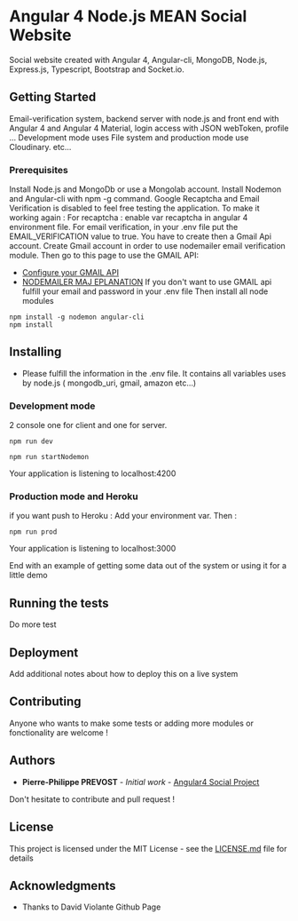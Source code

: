 # Angular 4 Node.js MEAN Social Website 

Social website created with Angular 4, Angular-cli, MongoDB, Node.js, Express.js, Typescript, Bootstrap and Socket.io.

## Getting Started

Email-verification system, backend server with node.js and front end with Angular 4 and Angular 4 Material, login access with JSON webToken, profile ... Development mode uses File system and production mode use Cloudinary. etc...

### Prerequisites

Install Node.js and MongoDb or use a Mongolab account.
Install Nodemon and Angular-cli with npm -g command.
Google Recaptcha and Email Verification is disabled to feel free testing the application. 
To make it working again :
For recaptcha : enable var recaptcha in angular 4 environment file.
For email verification, in your .env file put the EMAIL_VERIFICATION value to true. You have to create then a Gmail Api account.
Create Gmail account in order to use nodemailer email verification module. Then go to this page to use the GMAIL API:
 * [Configure your GMAIL API](https://medium.com/@pandeysoni/nodemailer-service-in-node-js-using-smtp-and-xoauth2-7c638a39a37e)
 * [NODEMAILER MAJ EPLANATION](https://nodemailer.com/smtp/oauth2/)
 If you don't want to use GMAIL api fulfill your email and password in your .env file
Then  install all node modules
```
npm install -g nodemon angular-cli
npm install
```
## Installing
* Please fulfill the information in the .env file. It contains all variables uses by node.js ( mongodb_uri, gmail, amazon etc...)
### Development mode
2 console one for client and one for server.
```
npm run dev
```
```
npm run startNodemon
```

Your application is listening to localhost:4200
### Production mode and Heroku

if you want push to Heroku : Add your environment var. Then :

```
npm run prod
```
Your application is listening to localhost:3000

End with an example of getting some data out of the system or using it for a little demo

## Running the tests

Do more test

## Deployment

Add additional notes about how to deploy this on a live system

## Contributing

Anyone who wants to make some tests or adding more modules or fonctionality are welcome !

## Authors

* **Pierre-Philippe PREVOST** - *Initial work* - [Angular4 Social Project](http://angular2-web.herokuapp.com)

Don't hesitate to contribute and pull request !

## License

This project is licensed under the MIT License - see the [LICENSE.md](LICENSE.md) file for details

## Acknowledgments

* Thanks to David Violante Github Page


